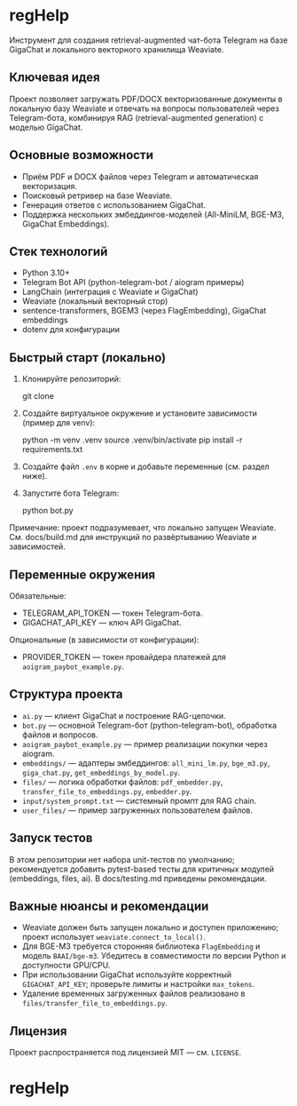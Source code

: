 # regHelp

Инструмент для создания retrieval-augmented чат-бота Telegram на базе GigaChat и локального векторного хранилища Weaviate.

## Ключевая идея

Проект позволяет загружать PDF/DOCX векторизованные документы в локальную базу Weaviate и отвечать на вопросы пользователей через Telegram-бота, комбинируя RAG (retrieval-augmented generation) с моделью GigaChat.

## Основные возможности

- Приём PDF и DOCX файлов через Telegram и автоматическая векторизация.
- Поисковый ретривер на базе Weaviate.
- Генерация ответов с использованием GigaChat.
- Поддержка нескольких эмбеддингов-моделей (All-MiniLM, BGE-M3, GigaChat Embeddings).

## Стек технологий

- Python 3.10+
- Telegram Bot API (python-telegram-bot / aiogram примеры)
- LangChain (интеграция с Weaviate и GigaChat)
- Weaviate (локальный векторный стор)
- sentence-transformers, BGEM3 (через FlagEmbedding), GigaChat embeddings
- dotenv для конфигурации

## Быстрый старт (локально)

1. Клонируйте репозиторий:

   git clone <repo>

2. Создайте виртуальное окружение и установите зависимости (пример для venv):

   python -m venv .venv
   source .venv/bin/activate
   pip install -r requirements.txt

3. Создайте файл `.env` в корне и добавьте переменные (см. раздел ниже).

4. Запустите бота Telegram:

   python bot.py

Примечание: проект подразумевает, что локально запущен Weaviate. См. docs/build.md для инструкций по развёртыванию Weaviate и зависимостей.

## Переменные окружения

Обязательные:

- TELEGRAM_API_TOKEN — токен Telegram-бота.
- GIGACHAT_API_KEY — ключ API GigaChat.

Опциональные (в зависимости от конфигурации):

- PROVIDER_TOKEN — токен провайдера платежей для `aoigram_paybot_example.py`.

## Структура проекта

- `ai.py` — клиент GigaChat и построение RAG-цепочки.
- `bot.py` — основной Telegram-бот (python-telegram-bot), обработка файлов и вопросов.
- `aoigram_paybot_example.py` — пример реализации покупки через aiogram.
- `embeddings/` — адаптеры эмбеддингов: `all_mini_lm.py`, `bge_m3.py`, `giga_chat.py`, `get_embeddings_by_model.py`.
- `files/` — логика обработки файлов: `pdf_embedder.py`, `transfer_file_to_embeddings.py`, `embedder.py`.
- `input/system_prompt.txt` — системный промпт для RAG chain.
- `user_files/` — пример загруженных пользователем файлов.

## Запуск тестов

В этом репозитории нет набора unit-тестов по умолчанию; рекомендуется добавить pytest-based тесты для критичных модулей (embeddings, files, ai). В docs/testing.md приведены рекомендации.

## Важные нюансы и рекомендации

- Weaviate должен быть запущен локально и доступен приложению; проект использует `weaviate.connect_to_local()`.
- Для BGE-M3 требуется сторонняя библиотека `FlagEmbedding` и модель `BAAI/bge-m3`. Убедитесь в совместимости по версии Python и доступности GPU/CPU.
- При использовании GigaChat используйте корректный `GIGACHAT_API_KEY`; проверьте лимиты и настройки `max_tokens`.
- Удаление временных загруженных файлов реализовано в `files/transfer_file_to_embeddings.py`.

## Лицензия

Проект распространяется под лицензией MIT — см. `LICENSE`.
# regHelp